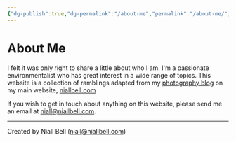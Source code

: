 ```yaml
---
{"dg-publish":true,"dg-permalink":"/about-me","permalink":"/about-me/","title":"About Me","noteIcon":"default","created":"2024-04-08T10:42:25.000+01:00","updated":"2024-04-20T13:06:37.000+01:00"}
---
```


# About Me

I felt it was only right to share a little about who I am. I'm a passionate environmentalist who has great interest in a wide range of topics. This website is a collection of ramblings adapted from my [photography blog](https://niallbell.com/blog/) on my main website, [niallbell.com](https://niallbell.com/)

If you wish to get in touch about anything on this website, please send me an email at niall@niallbell.com.















---
Created by Niall Bell (niall@niallbell.com)